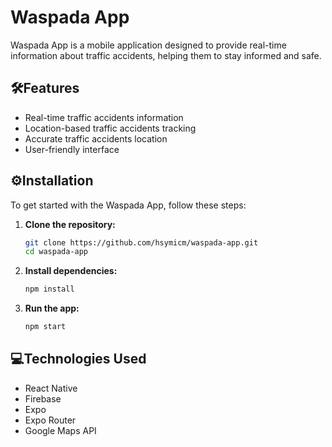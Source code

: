 # Waspada App

Waspada App is a mobile application designed to provide real-time information about traffic accidents, helping them to stay informed and safe.

## 🛠️Features

- Real-time traffic accidents information
- Location-based traffic accidents tracking
- Accurate traffic accidents location
- User-friendly interface

## ⚙️Installation

To get started with the Waspada App, follow these steps:

1. **Clone the repository:**

    ```bash
    git clone https://github.com/hsymicm/waspada-app.git
    cd waspada-app
    ```

2. **Install dependencies:**

    ```bash
    npm install
    ```

3. **Run the app:**

    ```bash
    npm start
    ```

## 💻Technologies Used

- React Native
- Firebase
- Expo
- Expo Router
- Google Maps API
